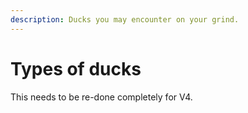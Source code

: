 ```yaml
---
description: Ducks you may encounter on your grind.
---
```


# Types of ducks

This needs to be re-done completely for V4.

